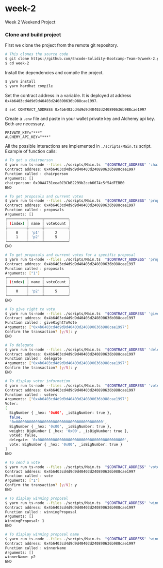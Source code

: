 # week-2
Week 2 Weekend Project

### Clone and build project

First we clone the project from the remote git repository.
```bash
# This clones the source code
$ git clone https://github.com/Encode-Solidity-Bootcamp-Team-9/week-2.git
$ cd week-2
```

Install the dependencies and compile the project.
```bash
$ yarn install
$ yarn hardhat compile
```

Set the contract address in a variable. It is deployed at address `0x4b6403cd4d9d9d40403d240890636b988cae1997`.
```bash
$ set CONTRACT_ADDRESS 0x4b6403cd4d9d9d40403d240890636b988cae1997
```

Create a `.env` file and paste in your wallet private key and Alchemy api key. Both are necessary.
```
PRIVATE_KEY="***"
ALCHEMY_API_KEY="***"
```

All the possible interactions are implemented in `./scripts/Main.ts` script. Example of function calls:

```bash
# To get a chairperson
$ yarn run ts-node --files ./scripts/Main.ts  "$CONTRACT_ADDRESS" 'chairperson'
Contract address: 0x4b6403cd4d9d9d40403d240890636b988cae1997
Function called : chairperson
Arguments: []
chairperson: 0x90AA731eea0C9CbB2299b2ceb6674c5f54dFEBB0
END
```

```bash
# To get proposals and current votes
$ yarn run ts-node --files ./scripts/Main.ts  "$CONTRACT_ADDRESS" 'proposals'
Contract address: 0x4b6403cd4d9d9d40403d240890636b988cae1997
Function called : proposals
Arguments: []
┌─────────┬──────┬───────────┐
│ (index) │ name │ voteCount │
├─────────┼──────┼───────────┤
│    0    │ 'p1' │     2     │
│    1    │ 'p2' │     5     │
└─────────┴──────┴───────────┘
END
```

```bash
# To get proposals and current votes for a specific proposal
$ yarn run ts-node --files ./scripts/Main.ts  "$CONTRACT_ADDRESS" 'proposals' 1
Contract address: 0x4b6403cd4d9d9d40403d240890636b988cae1997
Function called : proposals
Arguments: ["1"]
┌─────────┬──────┬───────────┐
│ (index) │ name │ voteCount │
├─────────┼──────┼───────────┤
│    0    │ 'p2' │     5     │
└─────────┴──────┴───────────┘
END
```


```bash
# To give right to vote
$ yarn run ts-node --files ./scripts/Main.ts  "$CONTRACT_ADDRESS" 'giveRightToVote' 0x4b6403cd4d9d9d40403d240890636b988cae1997
Contract address: 0x4b6403cd4d9d9d40403d240890636b988cae1997
Function called : giveRightToVote
Arguments: ["0x4b6403cd4d9d9d40403d240890636b988cae1997"]
Confirm the transaction? [y/N]: y
END
```

```bash
# To delegate
$ yarn run ts-node --files ./scripts/Main.ts  "$CONTRACT_ADDRESS" 'delegate' 0x4b6403cd4d9d9d40403d240890636b988cae1997
Contract address: 0x4b6403cd4d9d9d40403d240890636b988cae1997
Function called : delegate
Arguments: ["0x4b6403cd4d9d9d40403d240890636b988cae1997"]
Confirm the transaction? [y/N]: y
END
```

```bash
# To display voter information
$ yarn run ts-node --files ./scripts/Main.ts  "$CONTRACT_ADDRESS" 'voters' 0x4b6403cd4d9d9d40403d240890636b988cae1997
Contract address: 0x4b6403cd4d9d9d40403d240890636b988cae1997
Function called : voters
Arguments: ["0x4b6403cd4d9d9d40403d240890636b988cae1997"]
Voter:
[
  BigNumber { _hex: '0x00', _isBigNumber: true },
  false,
  '0x0000000000000000000000000000000000000000',
  BigNumber { _hex: '0x00', _isBigNumber: true },
  weight: BigNumber { _hex: '0x00', _isBigNumber: true },
  voted: false,
  delegate: '0x0000000000000000000000000000000000000000',
  vote: BigNumber { _hex: '0x00', _isBigNumber: true }
]
END
```

```bash
# To send a vote
$ yarn run ts-node --files ./scripts/Main.ts  "$CONTRACT_ADDRESS" 'vote' 1
Contract address: 0x4b6403cd4d9d9d40403d240890636b988cae1997
Function called : vote
Arguments: ["1"]
Confirm the transaction? [y/N]: y
END
```

```bash
# To display winning proposal
$ yarn run ts-node --files ./scripts/Main.ts  "$CONTRACT_ADDRESS" 'winningProposal'
Contract address: 0x4b6403cd4d9d9d40403d240890636b988cae1997
Function called : winningProposal
Arguments: []
WinningProposal: 1
END
```

```bash
# To display winning proposal name
$ yarn run ts-node --files ./scripts/Main.ts  "$CONTRACT_ADDRESS" 'winnerName'
Contract address: 0x4b6403cd4d9d9d40403d240890636b988cae1997
Function called : winnerName
Arguments: []
winnerName: p2
END
```
